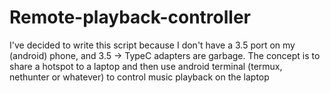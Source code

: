 # Remote-playback-controller
I've decided to write this script because I don't have a 3.5 port on my (android) phone, and 3.5 -> TypeC adapters are garbage. The concept is to share a hotspot to a laptop and then use android terminal (termux, nethunter or whatever) to control music playback on the laptop
